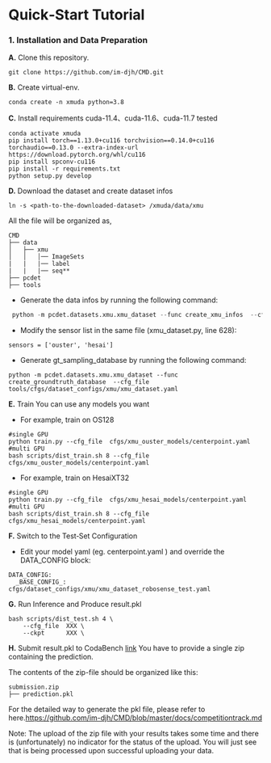 # Quick‑Start Tutorial

### 1. Installation and Data Preparation
**A.** Clone this repository.
```shell
git clone https://github.com/im-djh/CMD.git
```
**B.** Create virtual-env.
```shell
conda create -n xmuda python=3.8
```

**C.** Install requirements
cuda-11.4、cuda-11.6、cuda-11.7 tested
```
conda activate xmuda
pip install torch==1.13.0+cu116 torchvision==0.14.0+cu116 torchaudio==0.13.0 --extra-index-url https://download.pytorch.org/whl/cu116
pip install spconv-cu116	
pip install -r requirements.txt
python setup.py develop
```

**D.** Download the dataset and create dataset infos

```
ln -s <path-to-the-downloaded-dataset> /xmuda/data/xmu
```
All the file will be organized as,
```
CMD
├── data
│   ├── xmu
│   │   │── ImageSets
|   |   |── label
|   |   |── seq**     
├── pcdet
├── tools
```

- Generate the data infos by running the following command: 


```python 
 python -m pcdet.datasets.xmu.xmu_dataset --func create_xmu_infos  --cfg_file tools/cfgs/dataset_configs/xmu/xmuda_dataset.yaml
```
- Modify the sensor list in the same file (xmu_dataset.py, line 628):
```
sensors = ['ouster', 'hesai']
```
- Generate gt_sampling_database by running the following command: 
```
python -m pcdet.datasets.xmu.xmu_dataset --func create_groundtruth_database  --cfg_file tools/cfgs/dataset_configs/xmu/xmu_dataset.yaml
```
**E.** Train  You can use any models you want
- For example, train on OS128

```
#single GPU
python train.py --cfg_file  cfgs/xmu_ouster_models/centerpoint.yaml
#multi GPU
bash scripts/dist_train.sh 8 --cfg_file cfgs/xmu_ouster_models/centerpoint.yaml 
```
- For example, train on HesaiXT32

```
#single GPU
python train.py --cfg_file  cfgs/xmu_hesai_models/centerpoint.yaml
#multi GPU
bash scripts/dist_train.sh 8 --cfg_file cfgs/xmu_hesai_models/centerpoint.yaml 
```

**F.** Switch to the Test‑Set Configuration

- Edit your model yaml (eg. centerpoint.yaml ) and override the DATA_CONFIG block:
```
DATA_CONFIG:
  _BASE_CONFIG_: cfgs/dataset_configs/xmu/xmu_dataset_robosense_test.yaml
```

**G.** Run Inference and Produce result.pkl
```
bash scripts/dist_test.sh 4 \
    --cfg_file  XXX \
    --ckpt      XXX \
```
**H.** Submit result.pkl to CodaBench
[link](https://www.codabench.org/competitions/7749/)
You have to provide a single zip containing the prediction.

The contents of the zip-file should be organized like this:
```
submission.zip
├── prediction.pkl
```
For the detailed way to generate the pkl file, please refer to here.https://github.com/im-djh/CMD/blob/master/docs/competitiontrack.md

Note: The upload of the zip file with your results takes some time and there is (unfortunately) no indicator for the status of the upload. You will just see that is being processed upon successful uploading your data.


